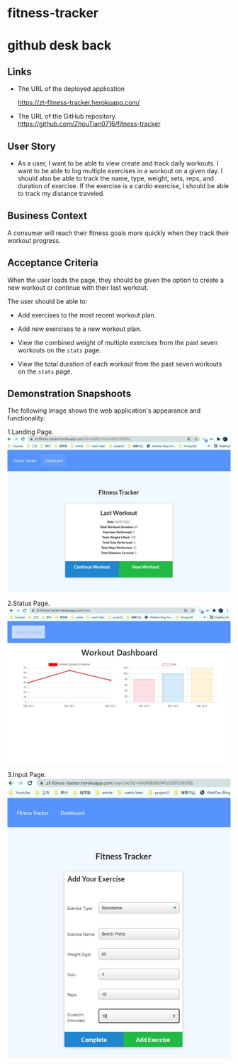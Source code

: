 # fitness-tracker

# github desk back

## Links

- The URL of the deployed application

  https://zt-fitness-tracker.herokuapp.com/

- The URL of the GitHub repository.
  https://github.com/ZhouTian0716/fitness-tracker

## User Story

- As a user, I want to be able to view create and track daily workouts. I want to be able to log multiple exercises in a workout on a given day. I should also be able to track the name, type, weight, sets, reps, and duration of exercise. If the exercise is a cardio exercise, I should be able to track my distance traveled.

## Business Context

A consumer will reach their fitness goals more quickly when they track their workout progress.

## Acceptance Criteria

When the user loads the page, they should be given the option to create a new workout or continue with their last workout.

The user should be able to:

- Add exercises to the most recent workout plan.

- Add new exercises to a new workout plan.

- View the combined weight of multiple exercises from the past seven workouts on the `stats` page.

- View the total duration of each workout from the past seven workouts on the `stats` page.

## Demonstration Snapshoots

The following image shows the web application's appearance and functionality:

1.Landing Page.
![landing page](./public/readMeImg/1.JPG)

2.Status Page.
![Status Page](./public/readMeImg/2.JPG)

3.Input Page.
![Input Page](./public/readMeImg/3.JPG)
